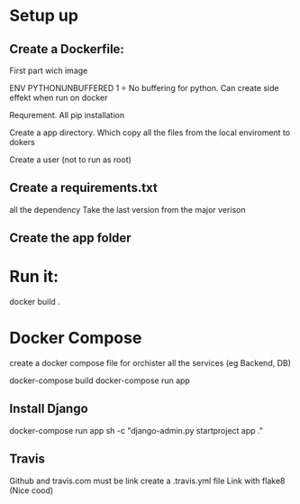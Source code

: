 # Setup up
## Create a Dockerfile:
First part wich image

ENV PYTHONUNBUFFERED 1
= No buffering for python. Can create side effekt when run on docker

Requrement. All pip installation

Create a app directory. Which copy all the files from the local enviroment to dokers

Create a user (not to run as root)

## Create a requirements.txt
all the dependency
Take the last version from the major verison

## Create the app folder

# Run it:
docker build .


# Docker Compose
create a docker compose file for orchister all the services (eg Backend, DB)

docker-compose build
docker-compose run app

## Install Django
docker-compose run app sh -c "django-admin.py startproject app ." 

## Travis
Github and travis.com must be link
create a .travis.yml file
Link with flake8 (Nice cood)
